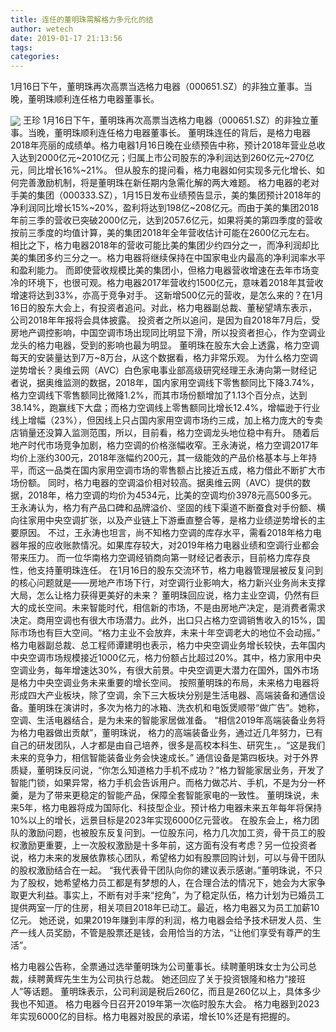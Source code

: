 ```yaml
---
title: 连任的董明珠需解格力多元化的结
author: wetech
date: 2019-01-17 21:13:56
tags: 
categories: 
---
```

1月16日下午，董明珠再次高票当选格力电器（000651.SZ）的非独立董事。当晚，董明珠顺利连任格力电器董事长。
<!-- more -->
<img align="center" border="0" src="https://imgcdn.yicai.com/uppics/images/2019/01/6df5ddfe5d256643672d6e97b75ba072.jpg" />
王珍
1月16日下午，董明珠再次高票当选格力电器（000651.SZ）的非独立董事。当晚，董明珠顺利连任格力电器董事长。
董明珠连任的背后，是格力电器2018年亮丽的成绩单。格力电器1月16日晚在业绩预告中称，预计2018年营业总收入达到2000亿元~2010亿元；归属上市公司股东的净利润达到260亿元~270亿元，同比增长16%~21%。
但从股东的提问看，格力电器如何实现多元化增长、如何完善激励机制，将是董明珠在新任期内急需化解的两大难题。
格力电器的老对手美的集团（000333.SZ），1月15日发布业绩预告显示，美的集团预计2018年的净利润同比增长15%~20%，盈利将达到198亿~208亿元。而由于美的集团2018年前三季的营收已突破2000亿元，达到2057.6亿元，如果将美的第四季度的营收按前三季度的均值计算，美的集团2018年全年营收估计可能在2600亿元左右。
相比之下，格力电器2018年的营收可能比美的集团少约四分之一，而净利润却比美的集团多约三分之一。格力电器将继续保持在中国家电业内最高的净利润率水平和盈利能力。
而即使营收规模比美的集团小，但格力电器营收增速在去年市场变冷的环境下，也很可观。格力电器2017年营收约1500亿元，意味着2018年其营收增速将达到33%，亦高于竞争对手。
这新增500亿元的营收，是怎么来的？在1月16日的股东大会上，有投资者追问。对此，格力电器副总裁、董秘望靖东表示，公司2018年年报将会具体披露。
投资者之所以追问，是因为自2018年7月后，受房地产调控影响，中国空调市场出现同比明显下滑，所以投资者担心，作为空调业龙头的格力电器，受到的影响也最为明显。
董明珠在股东大会上透露，格力空调每天的安装量达到7万~8万台，从这个数据看，格力非常乐观。
为什么格力空调逆势增长？奥维云网（AVC）白色家电事业部高级研究经理王永涛向第一财经记者说，据奥维监测的数据，2018年，国内家用空调线下零售额同比下降3.74%，格力空调线下零售额同比微降1.2%，而其市场份额增加了1.13个百分点，达到38.14%，跑赢线下大盘；而格力空调线上零售额同比增长12.4%，增幅逊于行业线上增幅（23%），但因线上只占国内家用空调市场约三成，加上格力庞大的专卖店销量还没算入监测范围，所以，目前看，格力空调龙头地位稳中有升。
随着后地产时代市场竞争加剧，格力空调的价格涨幅收窄。王永涛说，格力空调2017年均价上涨约300元，2018年涨幅约200元，其一级能效的产品价格基本与上年持平，而这一品类在国内家用空调市场的零售额占比接近五成，格力借此不断扩大市场份额。
同时，格力电器的空调溢价相对较高。据奥维云网（AVC）提供的数据，2018年，格力空调的均价为4534元，比美的空调均价3978元高500多元。
王永涛认为，格力有产品口碑和品牌溢价、坚固的线下渠道不断蚕食对手份额、横向往家用中央空调扩张，以及产业链上下游垂直整合等，是格力业绩逆势增长的主要原因。
不过，王永涛也坦言，尚不知格力空调的库存水平，需看2018年格力电器年报的应收账款情况。如果库存较大，对2019年格力电器业绩和空调行业都会带来压力。
而一位华南格力空调经销商向第一财经记者表示，目前格力库存良性，他支持董明珠连任。
在1月16日的股东交流环节，格力电器管理层被反复问到的核心问题就是——房地产市场下行，对空调行业影响大，格力新兴业务尚未支撑大局，怎么让格力获得更美好的未来？
董明珠回应说，格力主业空调，仍然有巨大的成长空间。未来智能时代，相信新的市场，不是由房地产决定，是消费者需求决定。商用空调也有很大市场潜力。此外，出口只占格力空调销售收入的15%，国际市场也有巨大空间。“格力主业不会放弃，未来十年空调老大的地位不会动摇。”
格力电器副总裁、总工程师谭建明也表示，格力中央空调业务增长较快，去年国内中央空调市场规模接近1000亿元，格力份额占比超过20%。其中，格力家用中央空调业务，每年增速达30%，有很大前景。中央空调更大潜力在国外，国外市场是格力中央空调业务未来重要的增长空间。
按照董明珠的布局，未来格力电器将形成四大产业板块，除了空调，余下三大板块分别是生活电器、高端装备和通信设备。董明珠在演讲时，多次为格力的冰箱、洗衣机和电饭煲顺带“做广告”。她称，空调、生活电器结合，是为未来的智能家居做准备。
“相信2019年高端装备业务将为格力电器做出贡献”，董明珠说， 格力的高端装备业务，通过近几年努力，已有自己的研发团队，人才都是由自己培养，很多是高校本科生、研究生，。“这是我们未来的竞争力，相信智能装备业务会快速成长。”
通信设备是第四板块。对于外界质疑，董明珠反问说，“你怎么知道格力手机不成功？”格力智能家居业务，开发了智能门锁，如果异常，格力手机会告诉用户。而格力做芯片、手机，不是为分一杯羹，是为了带来更稳定的智能产品，保障全套智能家电的一致性。
董明珠说，未来5年，格力电器将成为国际化、科技型企业。预计格力电器未来五年每年将保持10%以上的增长，远景目标是2023年实现6000亿元营收。
在股东会上，格力团队的激励问题，也被股东反复问到。一位股东问，格力几次加工资，骨干员工的股权激励更重要，上一次股权激励是十多年前，这方面有没有考虑？另一位投资者说，格力未来的发展依靠核心团队，希望格力如有股票回购计划，可以与骨干团队的股权激励结合在一起。
“我代表骨干团队向你的建议表示感谢。”董明珠说，不只为了股权，她希望格力员工都是有梦想的人，在合理合法的情况下，她会为大家争取更大利益。事实上，不断有对手来“挖角”，为了稳定队伍，格力计划为已婚员工提供两室一厅的住房，相关项目2018年已动工。最近，格力电器又为员工加薪10亿元。
她还说，如果2019年赚到丰厚的利润，格力电器会给予技术研发人员、生产一线人员奖励，不管是股票还是钱，会用恰当的方法，“让他们享受有尊严的生活”。
 
 
格力电器公告称，全票通过选举董明珠为公司董事长。续聘董明珠女士为公司总裁，续聘黄辉先生生为公司执行总裁。
她还回应了关于投资银隆和格力“接班人”等话题。
董明珠表示，公司利润是税后260亿，而且是260亿以上，具体多少我也不知道。
格力电器今日召开2019年第一次临时股东大会。
格力电器到2023年实现6000亿的目标。格力电器对股民的承诺，增长10%还是有把握的。
